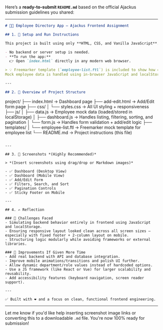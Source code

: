 Here’s a **ready-to-submit `README.md`** based on the official Ajackus submission guidelines you shared:

---

```markdown
# 🧑‍💻 Employee Directory App — Ajackus Frontend Assignment

## 1. 🚀 Setup and Run Instructions

This project is built using only **HTML, CSS, and Vanilla JavaScript**.

- No backend or server setup is needed.
- **To run the app:**  
  👉 Open `index.html` directly in any modern web browser.

> 💡 Freemarker template (`employee-list.ftl`) is included to show how dynamic rendering would work.  
Mock employee data is handled using in-browser JavaScript and localStorage.

---

## 2. 📁 Overview of Project Structure

```

project/
├── index.html              → Dashboard page
├── add-edit.html           → Add/Edit form page
├── css/
│   └── styles.css          → All UI styling + responsiveness
├── js/
│   ├── data.js             → Employee mock data (loaded/stored in localStorage)
│   ├── dashboard.js        → Handles listing, filtering, sorting, and pagination
│   └── form.js             → Handles form validation + add/edit logic
├── templates/
│   └── employee-list.ftl   → Freemarker mock template for employee list
└── README.md               → Project instructions (this file)

```

---

## 3. 📸 Screenshots *(Highly Recommended)*

> *(Insert screenshots using drag/drop or Markdown images)*

- ✅ Dashboard (Desktop View)
- ✅ Dashboard (Mobile View)
- ✅ Add/Edit Form
- ✅ Filters, Search, and Sort
- ✅ Pagination Controls
- ✅ Sticky Footer on Mobile

---

## 4. ✍️ Reflection

### 🧩 Challenges Faced
- Simulating backend behavior entirely in frontend using JavaScript and localStorage.
- Ensuring responsive layout looked clean across all screen sizes — especially with fixed footer + 2-column layout on mobile.
- Structuring logic modularly while avoiding frameworks or external libraries.

### 🌱 Improvements If Given More Time
- Add real backend with API and database integration.
- Improve mobile animations/transitions and polish UI further.
- Allow dynamic department/role values instead of hardcoded options.
- Use a JS framework (like React or Vue) for larger scalability and reusability.
- Add accessibility features (keyboard navigation, screen reader support).

---

✅ Built with ❤️ and a focus on clean, functional frontend engineering.
```

---

Let me know if you'd like help inserting screenshot image links or converting this to a downloadable `.md` file. You're now 100% ready for submission!
